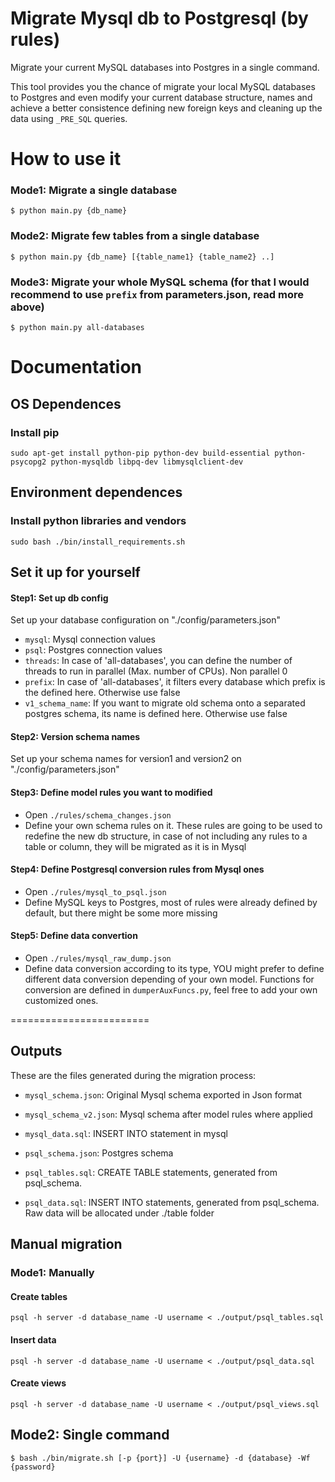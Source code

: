 # Migrate Mysql db to Postgresql (by rules) 

Migrate your current MySQL databases into Postgres in a single command.

This tool provides you the chance of migrate your local MySQL databases to Postgres and even modify your current database structure, names and achieve a better
 consistence defining new foreign keys and cleaning up the data using `_PRE_SQL` queries.

# How to use it
 
### Mode1: Migrate a single database
    $ python main.py {db_name}
    
### Mode2: Migrate few tables from a single database
    $ python main.py {db_name} [{table_name1} {table_name2} ..]

### Mode3: Migrate your whole MySQL schema (for that I would recommend to use `prefix` from parameters.json, read more above)
    $ python main.py all-databases
 

# Documentation
## OS Dependences
### Install pip
    sudo apt-get install python-pip python-dev build-essential python-psycopg2 python-mysqldb libpq-dev libmysqlclient-dev
    
## Environment dependences
### Install python libraries and vendors
    sudo bash ./bin/install_requirements.sh
    
## Set it up for yourself 
#### Step1: Set up db config
Set up your database configuration on "./config/parameters.json"
* `mysql`: Mysql connection values
* `psql`: Postgres connection values
* `threads`: In case of 'all-databases', you can define the number of threads to run in parallel (Max. number of CPUs). Non parallel 0
* `prefix`: In case of 'all-databases', it filters every database which prefix is the defined here. Otherwise use false
* `v1_schema_name`: If you want to migrate old schema onto a separated postgres schema, its name is defined here. Otherwise use false

#### Step2: Version schema names
Set up your schema names for version1 and version2 on "./config/parameters.json"

#### Step3: Define model rules you want to modified
* Open `./rules/schema_changes.json`
* Define your own schema rules on it. These rules are going to be used to redefine the new db structure, in case of not including any rules to a table or column, they will be migrated as it is in Mysql 

#### Step4: Define Postgresql conversion rules from Mysql ones
* Open `./rules/mysql_to_psql.json`
* Define MySQL keys to Postgres, most of rules were already defined by default, but there might be some more missing

#### Step5: Define data convertion 
* Open `./rules/mysql_raw_dump.json`
* Define data conversion according to its type, YOU might prefer to define different data conversion depending of your own model. Functions for conversion are defined in `dumperAuxFuncs.py`, feel free to add your own customized ones.

========================

## Outputs
These are the files generated during the migration process:

* `mysql_schema.json`: Original Mysql schema exported in Json format
* `mysql_schema_v2.json`: Mysql schema after model rules where applied
* `mysql_data.sql`: INSERT INTO statement in mysql

* `psql_schema.json`: Postgres schema 
* `psql_tables.sql`: CREATE TABLE statements, generated from psql_schema. 
* `psql_data.sql`: INSERT INTO statements, generated from psql_schema. Raw data will be allocated under ./table folder

## Manual migration
### Mode1: Manually
#### Create tables
    psql -h server -d database_name -U username < ./output/psql_tables.sql
#### Insert data
    psql -h server -d database_name -U username < ./output/psql_data.sql
#### Create views
    psql -h server -d database_name -U username < ./output/psql_views.sql

## Mode2: Single command
    $ bash ./bin/migrate.sh [-p {port}] -U {username} -d {database} -Wf {password}
